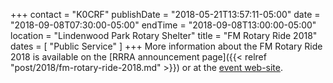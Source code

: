 +++
contact = "K0CRF"
publishDate = "2018-05-21T13:57:11-05:00"
date = "2018-09-08T07:30:00-05:00"
endTime = "2018-09-08T13:00:00-05:00"
location = "Lindenwood Park Rotary Shelter"
title = "FM Rotary Ride 2018"
dates = [ "Public Service" ]
+++
More information about the FM Rotary Ride 2018 is available on the
[RRRA announcement page]({{< relref "post/2018/fm-rotary-ride-2018.md" >}})
or at the [event web-site](http://www.fmrotaryride.com/).

